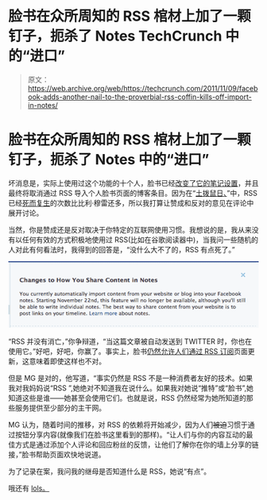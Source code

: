 # 脸书在众所周知的 RSS 棺材上加了一颗钉子，扼杀了 Notes TechCrunch 中的“进口”

> 原文：<https://web.archive.org/web/https://techcrunch.com/2011/11/09/facebook-adds-another-nail-to-the-proverbial-rss-coffin-kills-off-import-in-notes/>

# 脸书在众所周知的 RSS 棺材上加了一颗钉子，扼杀了 Notes 中的“进口”

坏消息是，实际上使用过这个功能的十个人，脸书已经[改变了它的笔记设置](https://web.archive.org/web/20230203080642/https://www.facebook.com/help/?faq=277347965620183)，并且最终将取消通过 RSS 导入个人脸书页面的博客条目。因为在“[土拨鼠日、](https://web.archive.org/web/20230203080642/http://www.imdb.com/title/tt0107048/)”中，RSS 已经[死而复生](https://web.archive.org/web/20230203080642/http://techmeme.com/search/query?q=rss+dead&wm=false)的次数比比利·穆雷还多，所以我打算让赞成和反对的意见在评论中展开讨论。

当然，你是赞成还是反对取决于你特定的互联网使用习惯。我想说的是，我从来没有以任何有效的方式积极地使用过 RSS(比如在谷歌阅读器中)，当我问一些随机的人对此有何看法时，我得到的回答是，“没什么大不了的，RSS 有点死了。”

[![](img/8d010e6cc2fb7ca3550928f7a53927e9.png "o5u")](https://web.archive.org/web/20230203080642/https://techcrunch.com/wp-content/uploads/2011/11/o5u.png)

“RSS 并没有消亡，”你争辩道，“当这篇文章被自动发送到 TWITTER 时，你也在使用它。”好吧，好吧，你赢了。事实上，脸书[仍然允许人们通过 RSS 订阅](https://web.archive.org/web/20230203080642/http://www.insidefacebook.com/2011/05/24/subscribe-via-rss-pages/)页面更新，这意味着即使这样也不对。

但是 MG 是对的，他写道，“事实仍然是 RSS 不是一种消费者友好的技术。如果我对我妈妈说“RSS ”,她绝对不知道我在说什么。如果我对她说“推特”或“脸书”,她知道这些是谁——她甚至会使用它们。也就是说，RSS 仍然经常为她所知道的那些服务提供至少部分的主干网。

MG 认为，随着时间的推移，对 RSS 的依赖将开始减少，因为人们~~被迫~~习惯于通过按钮分享内容(就像我们在脸书这里看到的那样)。“让人们与你的内容互动的最佳方式是通过添加个人评论和回应粉丝的反馈，让他们了解你在你的墙上分享的链接，”脸书帮助页面欢快地说道。

为了记录在案，我问我的继母是否知道什么是 RSS，她说“有点”。

哦还有 [lols。](https://web.archive.org/web/20230203080642/http://www.flickr.com/photos/skysoclear/5555519666/lightbox/)